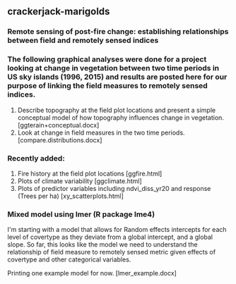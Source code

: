 ## crackerjack-marigolds
### Remote sensing of post-fire change: establishing relationships between field and remotely sensed indices

### The following graphical analyses were done for a project looking at change in vegetation between two time periods in US sky islands (1996, 2015) and results are posted here for our purpose of linking the field measures to remotely sensed indices.
1. Describe topography at the field plot locations and present a simple conceptual model of how topography influences change in vegetation. [ggterain+conceptual.docx]
2. Look at change in field measures in the two time periods. [compare.distributions.docx]

### Recently added:
1. Fire history at the field plot locations [ggfire.html]
2. Plots of climate variability [ggclimate.html] 
3. Plots of predictor variables including ndvi_diss_yr20 and response (Trees per ha) [xy_scatterplots.html]

### Mixed model using lmer (R package lme4)

I'm starting with a model that allows for Random effects intercepts for each level of covertype as they deviate from a global intercept, and a global slope. So far, this looks like the model we need to understand the relationship of field measure to remotely sensed metric given effects of covertype and other categorical variables. 

Printing one example model for now. [lmer_example.docx]

